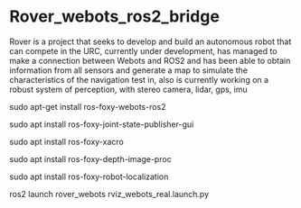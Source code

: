 # Rover_webots_ros2_bridge

Rover is a project that seeks to develop and build an autonomous robot that can compete in the URC, currently under development, has managed to make a connection between Webots and ROS2 and has been able to obtain information from all sensors and generate a map to simulate the characteristics of the navigation test in, also is currently working on a robust system of perception, with stereo camera, lidar, gps, imu 


sudo apt-get install ros-foxy-webots-ros2

sudo apt install ros-foxy-joint-state-publisher-gui

sudo apt install ros-foxy-xacro

sudo apt install ros-foxy-depth-image-proc

sudo apt install ros-foxy-robot-localization


ros2 launch rover_webots rviz_webots_real.launch.py
